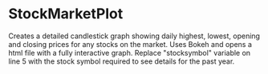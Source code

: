 # StockMarketPlot
Creates a detailed candlestick graph showing daily highest, lowest, opening and closing prices for any stocks on the market.
Uses Bokeh and opens a html file with a fully interactive graph.
Replace "stocksymbol" variable on line 5 with the stock symbol required to see details for the past year.

